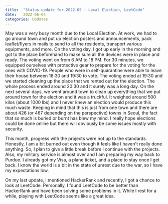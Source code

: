 ```yaml
---
title:  "Status update for 2022.05 - Local Election, LeetCode"
date:   2022-06-04
categories: Updates
---
```


May was a very busy month due to the Local Election.
At work, we had to go around town and put up election posters and announcements, pack leaflet/flyers in mails to send to all the residents, transport various equipments, and more.
On the voting day, I got up early in the morning and got to the place beforehand to make sure all the devices were in place and ready.
The voting went on from 6 AM to 18 PM.
For 30 minutes, we equipped ourselves with protective gear to prepare for the voting for the ones with COVID-19.
People who were in self-quarantine were able to leave their house between 18:30 and 19:30 to vote.
The voting ended at 19:30 and we started cleaning up the place that we rented out for the election.
The whole process ended around 20:30 and it surely was a long day.
On the next several days, we went around town to clean up everything that we put around town for the election and it was a truckful.
It weighed around 500 kilos (about 1000 lbs) and I never knew an election would produce this much waste.
Keeping in mind that this is just from one town and there are about 426 (or 467 depending on the perspective) towns in Seoul, the fact that so much is buried or burnt has blew my mind.
I really hope elections could be done online but there will obviously be some issues mostly with security.

This month, progress with the projects were not up to the standards.
Honestly, I am a bit burned out even though it feels like I haven't really done anything.
So, I plan to give a little break before I continue with the projects.
Also, my military service is almost over and I am preparing my way back to Purdue.
I already got my Visa, a plane ticket, and a place to stay once I get back.
I know the world is a bit in the state of unrest due to the war, so I have my expectations low.

On my last update, I mentioned HackerRank and recently, I got a chance to look at LeetCode.
Personally, I found LeetCode to be better than HackerRank and have been solving some problems in it.
While I rest for a while, playing with LeetCode seems like a great idea.